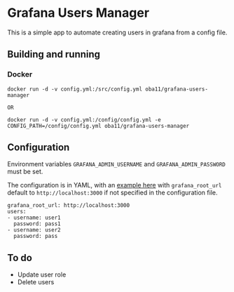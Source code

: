 # Grafana Users Manager


This is a simple app to automate creating users in grafana from a config file.

## Building and running

### Docker

```
docker run -d -v config.yml:/src/config.yml oba11/grafana-users-manager

OR

docker run -d -v config.yml:/config/config.yml -e CONFIG_PATH=/config/config.yml oba11/grafana-users-manager
```

## Configuration

Environment variables `GRAFANA_ADMIN_USERNAME` and `GRAFANA_ADMIN_PASSWORD` must be set.

The configuration is in YAML, with an [example here](./example.yml) with `grafana_root_url` default to `http://localhost:3000` if not specified in the configuration file.

```
grafana_root_url: http://localhost:3000
users:
- username: user1
  password: pass1
- username: user2
  password: pass
```

## To do

* Update user role
* Delete users
